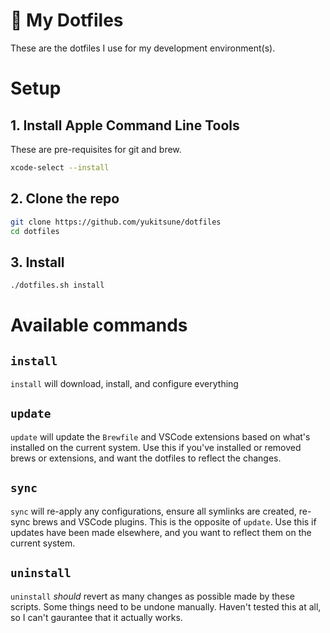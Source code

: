 
# 🦊 My Dotfiles

These are the dotfiles I use for my development environment(s).

# Setup

## 1. Install Apple Command Line Tools

These are pre-requisites for git and brew.

```sh
xcode-select --install
```

## 2. Clone the repo

```sh
git clone https://github.com/yukitsune/dotfiles
cd dotfiles
```

## 3. Install

```sh
./dotfiles.sh install
```

# Available commands

## `install`
`install` will download, install, and configure everything

## `update`
`update` will update the `Brewfile` and VSCode extensions based on what's installed on the current system.
Use this if you've installed or removed brews or extensions, and want the dotfiles to reflect the changes.

## `sync`
`sync` will re-apply any configurations, ensure all symlinks are created, re-sync brews and VSCode plugins.
This is the opposite of `update`. Use this if updates have been made elsewhere, and you want to reflect them on the current system.

## `uninstall`
`uninstall` _should_ revert as many changes as possible made by these scripts. Some things need to be undone manually.
Haven't tested this at all, so I can't gaurantee that it actually works.
